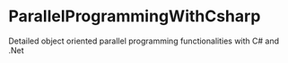 # ParallelProgrammingWithCsharp
 Detailed object oriented parallel programming functionalities with C# and .Net
